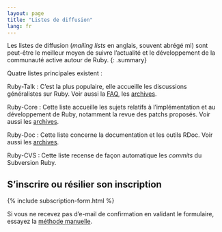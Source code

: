 ```yaml
---
layout: page
title: "Listes de diffusion"
lang: fr
---
```


Les listes de diffusion (*mailing lists* en anglais, souvent abrégé ml)
sont peut-être le meilleur moyen de suivre l’actualité et le
développement de la communauté active autour de Ruby.
{: .summary}

Quatre listes principales existent :

Ruby-Talk
: C’est la plus populaire, elle accueille les discussions généralistes
  sur Ruby. Voir aussi la [FAQ][3], les [archives][4].

Ruby-Core
: Cette liste accueille les sujets relatifs à l’implémentation et au
  développement de Ruby, notamment la revue des patchs proposés. Voir
  aussi les [archives][5].

Ruby-Doc
: Cette liste concerne la documentation et les outils RDoc. Voir aussi
  les [archives][6].

Ruby-CVS
: Cette liste recense de façon automatique les *commits* du Subversion Ruby.

## S’inscrire ou résilier son inscription

{% include subscription-form.html %}

Si vous ne recevez pas d’e-mail de confirmation en validant le
formulaire, essayez la [méthode manuelle](manual-instructions/).



[3]: http://rubyhacker.com/clrFAQ.html
[4]: http://blade.nagaokaut.ac.jp/ruby/ruby-talk/index.shtml
[5]: http://blade.nagaokaut.ac.jp/ruby/ruby-core/index.shtml
[6]: http://lists.ruby-lang.org/pipermail/ruby-doc/
